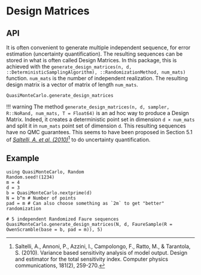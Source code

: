 # Design Matrices

## API

It is often convenient to generate multiple independent sequence, for error estimation (uncertainty quantification).
The resulting sequences can be stored in what is often called Design Matrices.
In this package, this is achieved with the `generate_design_matrices(n, d, ::DeterministicSamplingAlgorithm), ::RandomizationMethod, num_mats)` function. `num_mats` is the number of independent realization. The resulting design matrix is a vector of matrix of length `num_mats`.

```@docs
QuasiMonteCarlo.generate_design_matrices
```

!!! warning
    The method `generate_design_matrices(n, d, sampler, R::NoRand, num_mats, T = Float64)` is an ad hoc way to produce a Design Matrix. Indeed, it creates a deterministic point set in dimension `d × num_mats` and split it in `num_mats` point set of dimension `d`. This resulting sequences have no QMC guarantees.
    This seems to have been proposed in Section 5.1 of [*Saltelli, A. et al. (2010)*](https://d1wqtxts1xzle7.cloudfront.net/76482087/PUBLISHED_PAPER-libre.pdf?1639660270=&response-content-disposition=inline%3B+filename%3DVariance_based_sensitivity_analysis_of_m.pdf&Expires=1685981169&Signature=aim5tHldlkb0ewZ9-gSMZsW2F1b88tLvV8euV1FpD61UYrE1mLR3RDERut0BsHNbcibjKQnF1JlsZ8mtEx~E1~eI3A~SOSySbpQllIpbhu556pFGUvD3GV5M6ghwa-5QMDP3-aQczBzflR721N4PCVJgqfmV-y94pkijQYvHSvZaPKb-tsoS8TVxE6H31Ptk4u662H61ofKzXR5JCHv0740qkQ0hORH~GqXOt8s7yQMVWYswZT4pWGSkJ9EehEQHCLo2uDVW-YSopwlSaaMRz~~0O~hkGAVE8sC~TAB7b5KnUgtNXl0jYTfGNTYO4GNJo1XhmHwj~Og~sBLDIXDxsg__&Key-Pair-Id=APKAJLOHF5GGSLRBV4ZA)[^1] to do uncertainty quantification.

[^1]: Saltelli, A., Annoni, P., Azzini, I., Campolongo, F., Ratto, M., & Tarantola, S. (2010). Variance based sensitivity analysis of model output. Design and estimator for the total sensitivity index. Computer physics communications, 181(2), 259-270.

## Example

```@example 2
using QuasiMonteCarlo, Random
Random.seed!(1234)
m = 4
d = 3
b = QuasiMonteCarlo.nextprime(d)
N = b^m # Number of points
pad = m # Can also choose something as `2m` to get "better" randomization

# 5 independent Randomized Faure sequences
QuasiMonteCarlo.generate_design_matrices(N, d, FaureSample(R = OwenScramble(base = b, pad = m)), 5)
```
